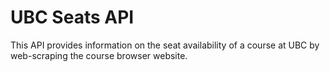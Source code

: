 # UBC Seats API

This API provides information on the seat availability of a course at UBC by web-scraping the course browser website.
